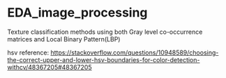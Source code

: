 # EDA_image_processing

Texture classification methods using both Gray level co-occurrence matrices and Local Binary Pattern(LBP)






hsv reference:
https://stackoverflow.com/questions/10948589/choosing-the-correct-upper-and-lower-hsv-boundaries-for-color-detection-withcv/48367205#48367205
